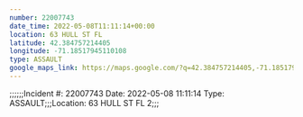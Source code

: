 ```yaml
---
number: 22007743
date_time: 2022-05-08T11:11:14+00:00
location: 63 HULL ST FL 
latitude: 42.384757214405
longitude: -71.18517945110108
type: ASSAULT
google_maps_link: https://maps.google.com/?q=42.384757214405,-71.18517945110108
---
```


;;;;;;Incident #: 22007743   Date: 2022-05-08 11:11:14   Type: ASSAULT;;;Location: 63 HULL ST FL 2;;;
